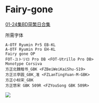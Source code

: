 # Fairy-gone

[01-24集BD简繁日合集](https://github.com/Nekomoekissaten-SUB/Nekomoekissaten-Storage/releases/download/subtitles_pkg/Fairy_gone_BD_JPCH.7z)

所需字体
```
A-OTF Ryumin Pr5 EB-KL
A-OTF Ryumin Pro EH-KL
Fairy gone OP
FOT-ユトリロ Pro DB <FOT-Utrillo Pro DB>
Monotype Corsiva
方正北魏楷书_GBK <FZBeiWeiKaiShu-S19>
方正兰亭圆_GBK_准 <FZLanTingYuan-M-GBK>
方正小标宋_GBK
方正悠宋 GBK 509R <FZYouSong GBK 509R>
```

![](https://nekomoe.pages.dev/images/2019-10/fairy_gone.jpg)
